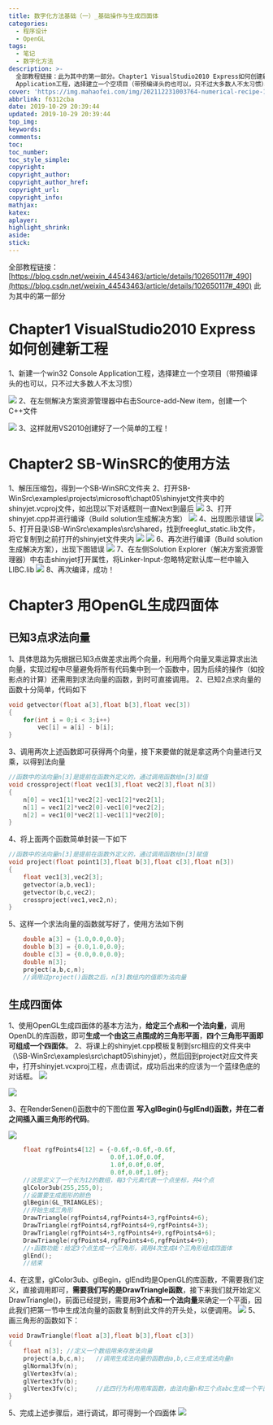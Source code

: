 ```yaml
---
title: 数字化方法基础（一）_基础操作与生成四面体
categories:
  - 程序设计
  - OpenGL
tags:
  - 笔记
  - 数字化方法
description: >-
  全部教程链接：此为其中的第一部分。Chapter1 VisualStudio2010 Express如何创建新工程。新建一个win32 Console
  Application工程，选择建立一个空项目（带预编译头的也可以，只不过大多数人不太习惯）。
cover: 'https://img.mahaofei.com/img/202112231003764-numerical-recipe-15.png'
abbrlink: f6312cba
date: 2019-10-29 20:39:44
updated: 2019-10-29 20:39:44
top_img:
keywords:
comments:
toc:
toc_number:
toc_style_simple:
copyright:
copyright_author:
copyright_author_href:
copyright_url:
copyright_info:
mathjax:
katex:
aplayer:
highlight_shrink:
aside:
stick:
---
```


全部教程链接：
[https://blog.csdn.net/weixin_44543463/article/details/102650117#_490](https://blog.csdn.net/weixin_44543463/article/details/102650117#_490)
此为其中的第一部分

# Chapter1  VisualStudio2010 Express如何创建新工程

   1、新建一个win32 Console Application工程，选择建立一个空项目（带预编译头的也可以，只不过大多数人不太习惯）

![](https://img.mahaofei.com/img/202112230957699-numerical-recipe-2.png)
   2、在左侧解决方案资源管理器中右击Source-add-New item，创建一个C++文件

![](https://img.mahaofei.com/img/202112230958908-numerical-recipe-3.png)
   3、这样就用VS2010创建好了一个简单的工程！

#  Chapter2 SB-WinSRC的使用方法

1、解压压缩包，得到一个SB-WinSRC文件夹
2、打开SB-WinSrc\examples\projects\microsoft\chapt05\shinyjet文件夹中的shinyjet.vcproj文件，如出现以下对话框则一直Next到最后
 ![](https://img.mahaofei.com/img/202112230958911-numerical-recipe-4.png)
3、打开shinyjet.cpp并进行编译（Build solution生成解决方案）
 ![](https://img.mahaofei.com/img/202112230958652-numerical-recipe-5.png)
4、出现图示错误
 ![](https://img.mahaofei.com/img/202112230959276-numerical-recipe-6.png)
5、打开目录\SB-WinSrc\examples\src\shared，找到freeglut_static.lib文件，将它复制到之前打开的shinyjet文件夹内
 ![](https://img.mahaofei.com/img/202112230959001-numerical-recipe-7.png)
 ![](https://img.mahaofei.com/img/202112231000243-numerical-recipe-8.png)
6、再次进行编译（Build solution生成解决方案），出现下图错误
 ![](https://img.mahaofei.com/img/202112231000076-numerical-recipe-9.png)
7、在左侧Solution Explorer（解决方案资源管理器）中右击shinyjet打开属性，将Linker-Input-忽略特定默认库一栏中输入LIBC.lib
 ![](https://img.mahaofei.com/img/202112231000584-numerical-recipe-10.png)
8、再次编译，成功！

#  Chapter3  用OpenGL生成四面体

## 已知3点求法向量

1、具体思路为先根据已知3点做差求出两个向量，利用两个向量叉乘运算求出法向量，实现过程中尽量避免将所有代码集中到一个函数中，因为后续的操作（如投影点的计算）还需用到求法向量的函数，到时可直接调用。
2、已知2点求向量的函数十分简单，代码如下

```c
void getvector(float a[3],float b[3],float vec[3])
{
	for(int i = 0;i < 3;i++)
		vec[i] = a[i] - b[i];
}
```

3、调用两次上述函数即可获得两个向量，接下来要做的就是拿这两个向量进行叉乘，以得到法向量

```c
//函数中的法向量n[3]是提前在函数外定义的，通过调用函数给n[3]赋值
void crossproject(float vec1[3],float vec2[3],float n[3])
{
	n[0] = vec1[1]*vec2[2]-vec1[2]*vec2[1];
	n[1] = vec1[2]*vec2[0]-vec1[0]*vec2[2];
	n[2] = vec1[0]*vec2[1]-vec1[1]*vec2[0];
}
```

4、将上面两个函数简单封装一下如下

```c
//函数中的法向量n[3]是提前在函数外定义的，通过调用函数给n[3]赋值
void project(float point1[3],float b[3],float c[3],float n[3])
{
	float vec1[3],vec2[3];
	getvector(a,b,vec1);
	getvector(b,c,vec2);
	crossproject(vec1,vec2,n);
}
```

5、这样一个求法向量的函数就写好了，使用方法如下例

```c
	double a[3] = {1.0,0.0,0.0};
	double b[3] = {0.0,1.0,0.0};
	double c[3] = {0.0,0.0,0.0};
	double n[3];
	project(a,b,c,n);
	//调用过project()函数之后，n[3]数组内的值即为法向量
```

##  生成四面体

1、使用OpenGL生成四面体的基本方法为，**给定三个点和一个法向量**，调用OpenDL的库函数，即可**生成一个由这三点围成的三角形平面**，**四个三角形平面即可组成一个四面体**。
2、将课上的shinyjet.cpp模板复制到src相应的文件夹中（\SB-WinSrc\examples\src\chapt05\shinyjet），然后回到project对应文件夹中，打开shinyjet.vcxproj工程，点击调试，成功后出来的应该为一个蓝绿色底的对话框。
![](https://img.mahaofei.com/img/202112231001853-numerical-recipe-11.png)

![](https://img.mahaofei.com/img/202112231001700-numerical-recipe-12.png)

3、在RenderSenen()函数中的下图位置 **写入glBegin()与glEnd()函数，并在二者之间插入画三角形的代码**。

![](https://img.mahaofei.com/img/202112231002123-numerical-recipe-13.png)

```c
	float rgfPoints4[12] = {-0.6f,-0.6f,-0.6f,
							0.0f,1.0f,0.0f,
							1.0f,0.0f,0.0f,
							0.0f,0.0f,1.0f};
	//这是定义了一个长为12的数组，每3个元素代表一个点坐标，共4个点
	glColor3ub(255,255,0);
	//设置要生成图形的颜色
	glBegin(GL_TRIANGLES);
	//开始生成三角形
	DrawTriangle(rgfPoints4,rgfPoints4+3,rgfPoints4+6);
	DrawTriangle(rgfPoints4,rgfPoints4+9,rgfPoints4+3);
	DrawTriangle(rgfPoints4+3,rgfPoints4+9,rgfPoints4+6);
	DrawTriangle(rgfPoints4,rgfPoints4+6,rgfPoints4+9);
	//↑函数功能：给定3个点生成一个三角形，调用4次生成4个三角形组成四面体
    glEnd();
    //结束
```

4、在这里，glColor3ub、glBegin，glEnd均是OpenGL的库函数，不需要我们定义，直接调用即可，**需要我们写的是DrawTriangle函数**，接下来我们就开始定义DrawTriangle()，前面已经提到，需要用**3个点和一个法向量**来确定一个平面，因此我们把第一节中生成法向量的函数复制到此文件的开头处，以便调用。
![](https://img.mahaofei.com/img/202112231002324-numerical-recipe-14.png)
5、画三角形的函数如下：

```c
void DrawTriangle(float a[3],float b[3],float c[3])
{
	float n[3];	//定义一个数组用来存放法向量
	project(a,b,c,n);	//调用生成法向量的函数由a,b,c三点生成法向量n
	glNormal3fv(n);
	glVertex3fv(a);
	glVertex3fv(b);
	glVertex3fv(c);		//此四行为利用用库函数，由法向量n和三个点abc生成一个平面
}
```

5、完成上述步骤后，进行调试，即可得到一个四面体
![](https://img.mahaofei.com/img/202112231003764-numerical-recipe-15.png)
